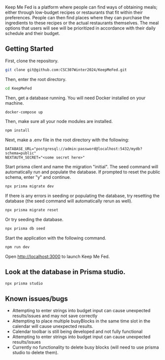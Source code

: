 Keep Me Fed is a platform where people can find ways of obtaining meals; either through low-budget recipes or restaurants that fit within their preferences. People can then find places where they can purchase the ingredients to these recipes or the actual restaurants themselves. The meal options that users will see will be prioritized in accordance with their daily schedule and their budget.

## Getting Started
First, clone the repository.

```bash
git clone git@github.com:CSC307Winter2024/KeepMeFed.git
```
Then, enter the root directory.

```bash
cd KeepMeFed
```

Then, get a database running. You will need Docker installed on your machine. 

```bash
docker-compose up
```

Then, make sure all your node modules are installed.

```bash
npm install
```

Next, make a .env file in the root directory with the following:

```
DATABASE_URL="postgresql://admin:password@localhost:5432/mydb?schema=public"
NEXTAUTH_SECRET="<some secret here>"
```
Start prisma client and name the migration "initial". The seed command will automatically run and populate the database. If prompted to reset the public schema, enter "y" and continue.

```bash
npx prisma migrate dev
```

If there is any errors in seeding or populating the database, try resetting the database (the seed command will automatically rerun as well).

```bash
npx prisma migrate reset
```
Or try seeding the database.


```bash
npx prisma db seed
```

Start the application with the following command.

```bash
npm run dev
```

Open [http://localhost:3000](http://localhost:3000) to launch Keep Me Fed.


## Look at the database in Prisma studio.

```bash
npx prisma studio
```
## Known issues/bugs
* Attempting to enter strings into budget input can cause unexpected results/issues and may not save correctly
* Attempting to place multiple busyBlocks in the same time slot in the calendar will cause unexpected results.
* Calendar toolbar is still being developed and not fully functional
* Attempting to enter strings into budget input can cause unexpected results/issues
* Currently no functionality to delete busy blocks (will need to use prisma studio to delete them).

